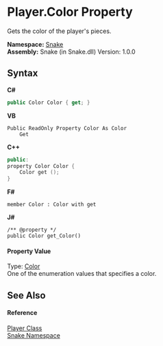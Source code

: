# Player.Color Property 
 

Gets the color of the player's pieces.

**Namespace:**&nbsp;<a href="N_Snake">Snake</a><br />**Assembly:**&nbsp;Snake (in Snake.dll) Version: 1.0.0

## Syntax

**C#**<br />
``` C#
public Color Color { get; }
```

**VB**<br />
``` VB
Public ReadOnly Property Color As Color
	Get
```

**C++**<br />
``` C++
public:
property Color Color {
	Color get ();
}
```

**F#**<br />
``` F#
member Color : Color with get

```

**J#**<br />
``` J#
/** @property */
public Color get_Color()

```


#### Property Value
Type: <a href="T_Snake_Color">Color</a><br />One of the enumeration values that specifies a color.

## See Also


#### Reference
<a href="T_Snake_Player">Player Class</a><br /><a href="N_Snake">Snake Namespace</a><br />
